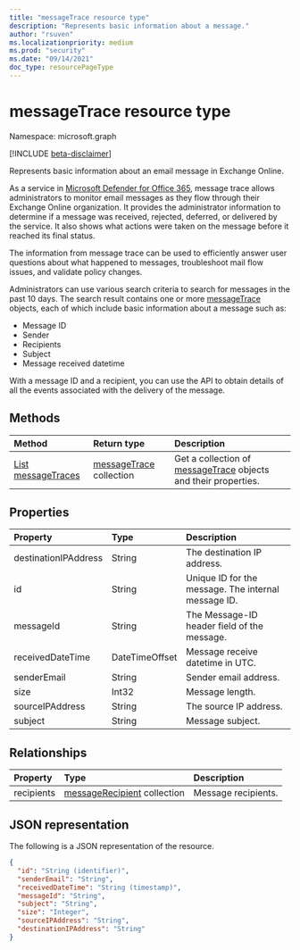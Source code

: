```yaml
---
title: "messageTrace resource type"
description: "Represents basic information about a message."
author: "rsuven"
ms.localizationpriority: medium
ms.prod: "security"
ms.date: "09/14/2021"
doc_type: resourcePageType
---
```


# messageTrace resource type

Namespace: microsoft.graph

[!INCLUDE [beta-disclaimer](../../includes/beta-disclaimer.md)]

Represents basic information about an email message in Exchange Online.

As a service in [Microsoft Defender for Office 365](/microsoft-365/security/office-365-security/defender-for-office-365?view=o365-worldwide&preserve-view=true), message trace allows administrators to monitor email messages as they flow through their Exchange Online organization. It provides the administrator information to determine if a message was received, rejected, deferred, or delivered by the service. It also shows what actions were taken on the message before it reached its final status.

The information from message trace can be used to efficiently answer user questions about what happened to messages, troubleshoot mail flow issues, and validate policy changes.

Administrators can use various search criteria to search for messages in the past 10 days. The search result contains one or more [messageTrace](../resources/messagetrace.md) objects, each of which include basic information about a message such as:
- Message ID
- Sender
- Recipients
- Subject
- Message received datetime

With a message ID and a recipient, you can use the API to obtain details of all the events associated with the delivery of the message.

## Methods
|Method|Return type|Description|
|:---|:---|:---|
|[List messageTraces](../api/exchangeadmin-list-messagetraces.md)|[messageTrace](../resources/messagetrace.md) collection|Get a collection of [messageTrace](../resources/messagetrace.md) objects and their properties.|

## Properties
|Property|Type|Description|
|:---|:---|:---|
|destinationIPAddress|String|The destination IP address.|
|id|String|Unique ID for the message. The internal message ID.|
|messageId|String|The Message-ID header field of the message.|
|receivedDateTime|DateTimeOffset|Message receive datetime in UTC.|
|senderEmail|String|Sender email address.|
|size|Int32|Message length.|
|sourceIPAddress|String|The source IP address.|
|subject|String|Message subject.|


## Relationships
|Property|Type|Description|
|:---|:---|:---|
|recipients|[messageRecipient](../resources/messagerecipient.md) collection|Message recipients.|

## JSON representation
The following is a JSON representation of the resource.
<!-- {
  "blockType": "resource",
  "keyProperty": "id",
  "@odata.type": "microsoft.graph.messageTrace"
}
-->
``` json
{
  "id": "String (identifier)",
  "senderEmail": "String",
  "receivedDateTime": "String (timestamp)",
  "messageId": "String",
  "subject": "String",
  "size": "Integer",
  "sourceIPAddress": "String",
  "destinationIPAddress": "String"
}
```
